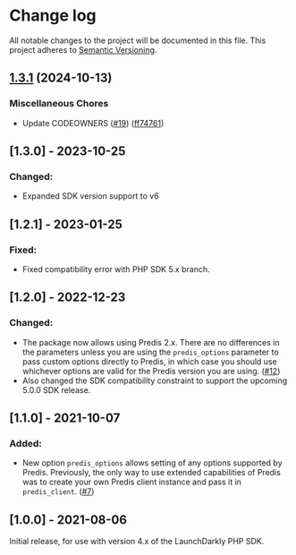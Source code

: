 # Change log

All notable changes to the project will be documented in this file. This project adheres to [Semantic Versioning](http://semver.org).

## [1.3.1](https://github.com/laursisask/repo-7/compare/v1.3.0...1.3.1) (2024-10-13)


### Miscellaneous Chores

* Update CODEOWNERS ([#19](https://github.com/laursisask/repo-7/issues/19)) ([ff74761](https://github.com/laursisask/repo-7/commit/ff74761206b5f625261bab465e8a3e5e0b5d3268))

## [1.3.0] - 2023-10-25
### Changed:
- Expanded SDK version support to v6

## [1.2.1] - 2023-01-25
### Fixed:
- Fixed compatibility error with PHP SDK 5.x branch.

## [1.2.0] - 2022-12-23
### Changed:
- The package now allows using Predis 2.x. There are no differences in the parameters unless you are using the `predis_options` parameter to pass custom options directly to Predis, in which case you should use whichever options are valid for the Predis version you are using. ([#12](https://github.com/launchdarkly/php-server-sdk-redis-predis/issues/12))
- Also changed the SDK compatibility constraint to support the upcoming 5.0.0 SDK release.

## [1.1.0] - 2021-10-07
### Added:
- New option `predis_options` allows setting of any options supported by Predis. Previously, the only way to use extended capabilities of Predis was to create your own Predis client instance and pass it in `predis_client`. ([#7](https://github.com/launchdarkly/php-server-sdk-redis-predis/issues/7))

## [1.0.0] - 2021-08-06
Initial release, for use with version 4.x of the LaunchDarkly PHP SDK.
